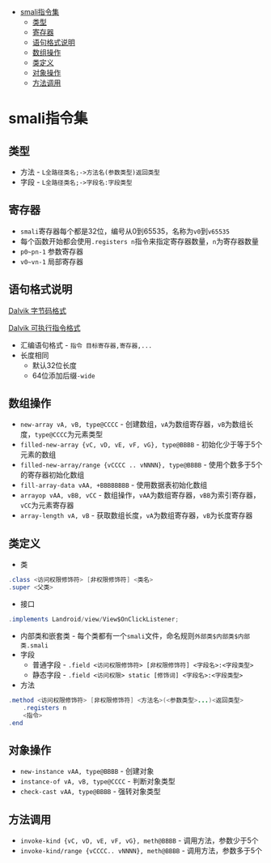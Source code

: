 
<!-- @import "[TOC]" {cmd="toc" depthFrom=1 depthTo=6 orderedList=false} -->

<!-- code_chunk_output -->

- [smali指令集](#smali指令集)
  - [类型](#类型)
  - [寄存器](#寄存器)
  - [语句格式说明](#语句格式说明)
  - [数组操作](#数组操作)
  - [类定义](#类定义)
  - [对象操作](#对象操作)
  - [方法调用](#方法调用)

<!-- /code_chunk_output -->


# smali指令集

## 类型

* 方法 - `L全路径类名;->方法名(参数类型)返回类型`
* 字段 - `L全路径类名;->字段名:字段类型`

## 寄存器

* `smali`寄存器每个都是32位，编号从0到65535，名称为`v0`到`v65535`
* 每个函数开始都会使用`.registers n`指令来指定寄存器数量，`n`为寄存器数量
* `p0~pn-1` 参数寄存器
* `v0~vn-1` 局部寄存器

## 语句格式说明

[Dalvik 字节码格式](https://source.android.google.cn/docs/core/runtime/dalvik-bytecode?hl=zh-cn)

[Dalvik 可执行指令格式](https://source.android.google.cn/docs/core/runtime/instruction-formats?hl=zh-cn)

* 汇编语句格式 - `指令 目标寄存器,寄存器,...`
* 长度相同
    * 默认32位长度
    * 64位添加后缀`-wide`

## 数组操作

* `new-array vA, vB, type@CCCC` - 创建数组，`vA`为数组寄存器，`vB`为数组长度，`type@CCCC`为元素类型
* `filled-new-array {vC, vD, vE, vF, vG}, type@BBBB` - 初始化少于等于5个元素的数组
* `filled-new-array/range {vCCCC .. vNNNN}, type@BBBB` - 使用个数多于5个的寄存器初始化数组
* `fill-array-data vAA, +BBBBBBBB` - 使用数据表初始化数组
* `arrayop vAA, vBB, vCC` - 数组操作，`vAA`为数组寄存器，`vBB`为索引寄存器，`vCC`为元素寄存器
* `array-length vA, vB` - 获取数组长度，`vA`为数组寄存器，`vB`为长度寄存器

## 类定义

* 类
``` Java
.class <访问权限修饰符> [非权限修饰符] <类名>
.super <父类>
```
* 接口
``` Java
.implements Landroid/view/View$OnClickListener;
```
* 内部类和嵌套类 - 每个类都有一个`smali`文件，命名规则`外部类$内部类$内部类.smali`
* 字段
    * 普通字段 - `.field <访问权限修饰符> [非权限修饰符] <字段名>:<字段类型>`
    * 静态字段 - `.field <访问权限> static [修饰词] <字段名>:<字段类型>`
* 方法
``` Java
.method <访问权限修饰符> [非权限修饰符] <方法名>(<参数类型>...)<返回类型>
    .registers n
    <指令>
.end
```

## 对象操作

* `new-instance vAA, type@BBBB` - 创建对象
* `instance-of vA, vB, type@CCCC` - 判断对象类型
* `check-cast vAA, type@BBBB` - 强转对象类型

## 方法调用

* `invoke-kind {vC, vD, vE, vF, vG}, meth@BBBB` - 调用方法，参数少于5个
* `invoke-kind/range {vCCCC.. vNNNN}, meth@BBBB` - 调用方法，参数多于5个